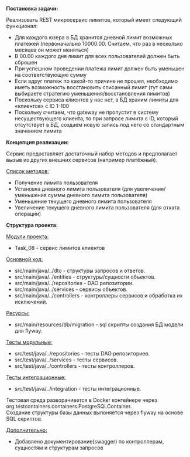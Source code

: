 <b>Постановка задачи:</b>

Реализовать REST микросервис лимитов, который имеет следующий функционал:
- Для каждого юзера в БД хранится дневной лимит возможных платежей
  (первоначально 10000.00. Считаем, что раз в несколько месяцев он может меняться)
- В 00.00 каждого дня лимит для всех пользователей должен быть сброшен
- При успешном проведении платежа лимит должен быть уменьшен на соответствующую сумму
- Если вдруг платеж по какой-то причине не прошел, необходимо иметь возможность восстановить списанный лимит
  (тут сами выбираете стратегию уменьшения/восстановления лимитов)
- Поскольку сервиса клиентов у нас нет, в БД храним лимиты для «клиентов» с ID 1-100
- Поскольку считаем, что gateway не пропустит в систему несуществующего клиента, то при запросе лимита с ID,
  который отсутствует в БД, создаем новую запись под него со стандартным значением лимита

<b>Концепция реализации:</b>

Сервис предоставляет достаточный набор методов и предполагает вызыв из других внешних сервисов (например платёжный).

<u>Список методов:</u>
- Получение лимита пользователя
- Установка дневного лимита пользователя (для увеличения/уменьшения суммы дневного лимита пользователя)
- Уменьшение текущего дневного лимита пользователя
- Увеличение текущего дневного лимита пользователя (для отката операции)

<b>Структура проекта:</b>

<u>Модули проекта:</u>
- Task_08 - сервис лимитов клиентов

<u>Основной код:</u>
- src/main/java/../dto - структуры запросов и ответов.
- src/main/java/../entities - структуры/сущности объектов.
- src/main/java/../repositories - DAO репозитории.
- src/main/java/../services - сервисы объектов.
- src/main/java/../controllers - контроллеры сервисов и обработка их исключений.

<u>Ресурсы:</u>
- src/main/resources/db/migration - sql скрипты создания БД модели для flyway.

<u>Тесты модульные:</u>
- src/test/java/../repositories - тесты DAO репозиториев.
- src/test/java/../services - тесты сервисов.
- src/test/java/../controllers - тесты контроллеров.

<u>Тесты интеграционные:</u>
- src/test/java/../integration - тесты интеграционные.

Тестовая среда разворачивется в Docker контейнере через org.testcontainers.containers.PostgreSQLContainer.<br>
Создание структуры базы данных выпоняется через flyway на основе SQL скриптов.

<u>Дополнительно:</u>
- Добавлено документирование(swagger) по контроллерам, сущностям и структурам запросов
